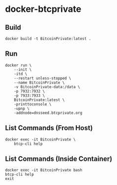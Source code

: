 # docker-btcprivate

## Build
```
docker build -t BitcoinPrivate:latest .
```

## Run
```
docker run \
    --init \
    -itd \
    --restart unless-stopped \
    --name BitcoinPrivate \
    -v BitcoinPrivate-data:/data \
    -p 7932:7932 \
    -p 7933:7933 \
    BitcoinPrivate:latest \
    -printtoconsole \
    -upnp \
    -addnode=dnsseed.btcprivate.org
```

## List Commands (From Host)
```
docker exec -it BitcoinPrivate \
    btcp-cli help
```

## List Commands (Inside Container)
```
docker exec -it BitcoinPrivate bash
btcp-cli help
exit
```
